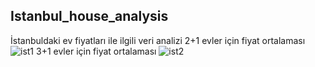 ## Istanbul_house_analysis
İstanbuldaki ev fiyatları ile ilgili veri analizi
2+1 evler için fiyat ortalaması
![ist1](https://github.com/Sematemur/Istanbul_house_analysis/assets/99514111/23f996c9-126c-46aa-942a-0c3d88e95789)
3+1 evler için fiyat ortalaması 
![ist2](https://github.com/Sematemur/Istanbul_house_analysis/assets/99514111/e8f7f404-9939-4cfd-af94-e75df2b7bd18)
